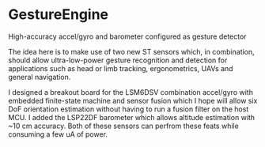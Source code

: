 # GestureEngine
High-accuracy accel/gyro and barometer configured as gesture detector

The idea here is to make use of two new ST sensors which, in combination, should allow ultra-low-power gesture recognition and detection for applications such as head or limb tracking, ergonometrics, UAVs and general navigation.

I designed a breakout board for the LSM6DSV combination accel/gyro with embedded finite-state machine and sensor fusion which I hope will allow six DoF orientation estimation without having to run a fusion filter on the host MCU. I added the LSP22DF barometer which allows altitude estimation with ~10 cm accuracy. Both of these sensors can perfrom these feats while consuming a few uA of power.
